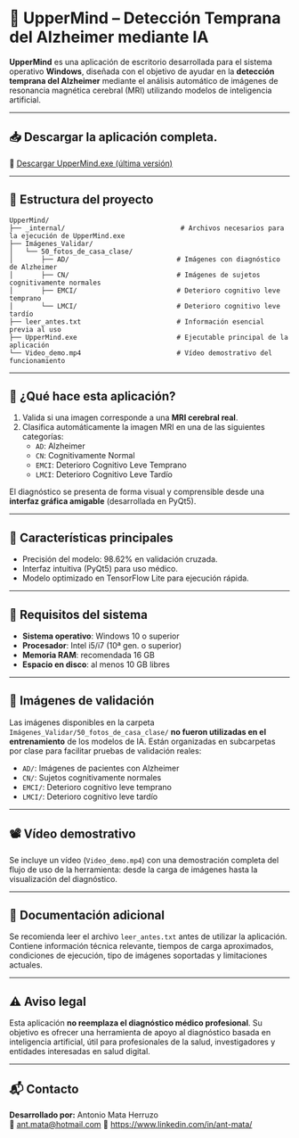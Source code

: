 # 🧠 UpperMind – Detección Temprana del Alzheimer mediante IA

**UpperMind** es una aplicación de escritorio desarrollada para el sistema operativo **Windows**, diseñada con el objetivo de ayudar en la **detección temprana del Alzheimer** mediante el análisis automático de imágenes de resonancia magnética cerebral (MRI) utilizando modelos de inteligencia artificial.

---
## 📥 Descargar la aplicación completa.

💾 [Descargar UpperMind.exe (última versión)](https://github.com/Herruzo/UpperMind/releases/latest)

---

## 📁 Estructura del proyecto

```
UpperMind/
├── _internal/                             # Archivos necesarios para la ejecución de UpperMind.exe
├── Imágenes_Validar/
│   └── 50_fotos_de_casa_clase/
│       ├── AD/                           # Imágenes con diagnóstico de Alzheimer
│       ├── CN/                           # Imágenes de sujetos cognitivamente normales
│       ├── EMCI/                         # Deterioro cognitivo leve temprano
│       └── LMCI/                         # Deterioro cognitivo leve tardío
├── leer_antes.txt                        # Información esencial previa al uso
├── UpperMind.exe                         # Ejecutable principal de la aplicación
└── Video_demo.mp4                        # Vídeo demostrativo del funcionamiento
```

---

## 🚀 ¿Qué hace esta aplicación?

1. Valida si una imagen corresponde a una **MRI cerebral real**.
2. Clasifica automáticamente la imagen MRI en una de las siguientes categorías:
   - `AD`: Alzheimer
   - `CN`: Cognitivamente Normal
   - `EMCI`: Deterioro Cognitivo Leve Temprano
   - `LMCI`: Deterioro Cognitivo Leve Tardío

El diagnóstico se presenta de forma visual y comprensible desde una **interfaz gráfica amigable** (desarrollada en PyQt5).

---

## 👀 Características principales
- Precisión del modelo: 98.62% en validación cruzada.
- Interfaz intuitiva (PyQt5) para uso médico.
- Modelo optimizado en TensorFlow Lite para ejecución rápida.

---

## 📌 Requisitos del sistema

- **Sistema operativo**: Windows 10 o superior
- **Procesador**: Intel i5/i7 (10ª gen. o superior)
- **Memoria RAM**: recomendada 16 GB
- **Espacio en disco**: al menos 10 GB libres

---

## 🧪 Imágenes de validación

Las imágenes disponibles en la carpeta `Imágenes_Validar/50_fotos_de_casa_clase/` **no fueron utilizadas en el entrenamiento** de los modelos de IA. Están organizadas en subcarpetas por clase para facilitar pruebas de validación reales:

- `AD/`: Imágenes de pacientes con Alzheimer
- `CN/`: Sujetos cognitivamente normales
- `EMCI/`: Deterioro cognitivo leve temprano
- `LMCI/`: Deterioro cognitivo leve tardío

---

## 📽️ Vídeo demostrativo

Se incluye un vídeo (`Video_demo.mp4`) con una demostración completa del flujo de uso de la herramienta: desde la carga de imágenes hasta la visualización del diagnóstico.

---

## 📄 Documentación adicional

Se recomienda leer el archivo `leer_antes.txt` antes de utilizar la aplicación. Contiene información técnica relevante, tiempos de carga aproximados, condiciones de ejecución, tipo de imágenes soportadas y limitaciones actuales.

---

## ⚠️ Aviso legal

Esta aplicación **no reemplaza el diagnóstico médico profesional**. Su objetivo es ofrecer una herramienta de apoyo al diagnóstico basada en inteligencia artificial, útil para profesionales de la salud, investigadores y entidades interesadas en salud digital.

---

## 📬 Contacto

**Desarrollado por:** Antonio Mata Herruzo  
📧 ant.mata@hotmail.com 
🔗 https://www.linkedin.com/in/ant-mata/
